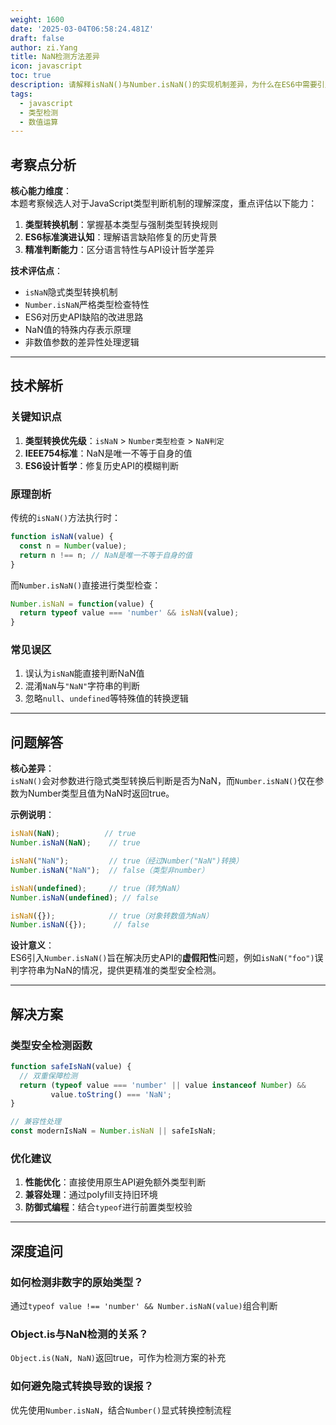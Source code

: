 ```yaml
---
weight: 1600
date: '2025-03-04T06:58:24.481Z'
draft: false
author: zi.Yang
title: NaN检测方法差异
icon: javascript
toc: true
description: 请解释isNaN()与Number.isNaN()的实现机制差异，为什么在ES6中需要引入Number.isNaN()方法？请举例说明两者的不同检测结果。
tags:
  - javascript
  - 类型检测
  - 数值运算
---
```


## 考察点分析

**核心能力维度**：  
本题考察候选人对于JavaScript类型判断机制的理解深度，重点评估以下能力：

1. **类型转换机制**：掌握基本类型与强制类型转换规则
2. **ES6标准演进认知**：理解语言缺陷修复的历史背景
3. **精准判断能力**：区分语言特性与API设计哲学差异

**技术评估点**：  

- `isNaN`隐式类型转换机制
- `Number.isNaN`严格类型检查特性
- ES6对历史API缺陷的改进思路
- NaN值的特殊内存表示原理
- 非数值参数的差异性处理逻辑

---

## 技术解析

### 关键知识点

1. **类型转换优先级**：`isNaN` > `Number类型检查` > `NaN判定`
2. **IEEE754标准**：NaN是唯一不等于自身的值
3. **ES6设计哲学**：修复历史API的模糊判断

### 原理剖析

传统的`isNaN()`方法执行时：

```javascript
function isNaN(value) {
  const n = Number(value);
  return n !== n; // NaN是唯一不等于自身的值
}
```

而`Number.isNaN()`直接进行类型检查：

```javascript
Number.isNaN = function(value) {
  return typeof value === 'number' && isNaN(value);
}
```

### 常见误区

1. 误认为`isNaN`能直接判断NaN值
2. 混淆`NaN`与`"NaN"`字符串的判断
3. 忽略`null`、`undefined`等特殊值的转换逻辑

---

## 问题解答

**核心差异**：  
`isNaN()`会对参数进行隐式类型转换后判断是否为NaN，而`Number.isNaN()`仅在参数为Number类型且值为NaN时返回true。

**示例说明**：

```javascript
isNaN(NaN);          // true
Number.isNaN(NaN);    // true

isNaN("NaN");         // true（经过Number("NaN")转换）
Number.isNaN("NaN");  // false（类型非number）

isNaN(undefined);     // true（转为NaN）
Number.isNaN(undefined); // false

isNaN({});            // true（对象转数值为NaN）
Number.isNaN({});      // false
```

**设计意义**：  
ES6引入`Number.isNaN()`旨在解决历史API的**虚假阳性**问题，例如`isNaN("foo")`误判字符串为NaN的情况，提供更精准的类型安全检测。

---

## 解决方案

### 类型安全检测函数

```javascript
function safeIsNaN(value) {
  // 双重保障检测
  return (typeof value === 'number' || value instanceof Number) && 
         value.toString() === 'NaN';
}

// 兼容性处理
const modernIsNaN = Number.isNaN || safeIsNaN;
```

### 优化建议

1. **性能优化**：直接使用原生API避免额外类型判断
2. **兼容处理**：通过polyfill支持旧环境
3. **防御式编程**：结合`typeof`进行前置类型校验

---

## 深度追问

### 如何检测非数字的原始类型？

通过`typeof value !== 'number' && Number.isNaN(value)`组合判断

### Object.is与NaN检测的关系？

`Object.is(NaN, NaN)`返回true，可作为检测方案的补充

### 如何避免隐式转换导致的误报？

优先使用`Number.isNaN`，结合`Number()`显式转换控制流程
